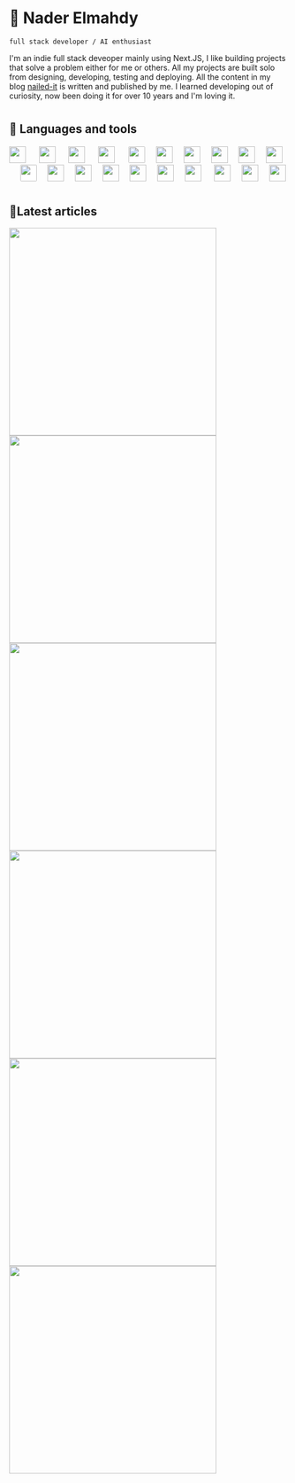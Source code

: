 # 🥷 Nader Elmahdy

`full stack developer / AI enthusiast`

I'm an indie full stack deveoper mainly using Next.JS, I like building projects that solve a problem either for me or others. All my projects are built solo from designing, developing, testing and deploying. All the content in my blog [nailed-it](https://nailed-it.tech) is written and published by me. I learned developing out of curiosity, now been doing it for over 10 years and I'm loving it.

#

## 🧰 Languages and tools

<p align="left">
<img width="30px"  src="https://cdn.jsdelivr.net/gh/devicons/devicon/icons/nextjs/nextjs-line.svg" />
 &#8287;&#8287;&#8287;&#8287;
<img width="30px" src="https://cdn.jsdelivr.net/gh/devicons/devicon/icons/react/react-original.svg" />  &#8287;&#8287;&#8287;&#8287;
<img width="30px" src="https://cdn.jsdelivr.net/gh/devicons/devicon/icons/tailwindcss/tailwindcss-plain.svg" />  &#8287;&#8287;&#8287;&#8287;
<img width="30px" src="https://cdn.jsdelivr.net/gh/devicons/devicon/icons/nodejs/nodejs-original.svg" />  &#8287;&#8287;&#8287;&#8287;
<img width="30px" style="background-color:white; padding:1px; border-radius:3px" src="https://cdn.jsdelivr.net/gh/devicons/devicon/icons/express/express-original.svg" />&#8287;&#8287;&#8287;&#8287;
<img  width="30px" src="https://cdn.jsdelivr.net/gh/devicons/devicon/icons/typescript/typescript-original.svg" />&#8287;&#8287;&#8287;&#8287;
<img width="30px"  src="https://cdn.jsdelivr.net/gh/devicons/devicon/icons/mongodb/mongodb-original.svg" />&#8287;&#8287;&#8287;&#8287;
<img width="30px" src="https://cdn.jsdelivr.net/gh/devicons/devicon/icons/bootstrap/bootstrap-original.svg" />&#8287;&#8287;&#8287;&#8287;
<img width="30px" src="https://cdn.jsdelivr.net/gh/devicons/devicon/icons/python/python-original.svg" />&#8287;&#8287;&#8287;&#8287;
<img width="30px" src="https://cdn.jsdelivr.net/gh/devicons/devicon/icons/git/git-original.svg" />&#8287;&#8287;&#8287;&#8287;
<img  width="30px" style="background-color:white; border-radius:2px" src="https://cdn.jsdelivr.net/gh/devicons/devicon/icons/github/github-original.svg" />&#8287;&#8287;&#8287;&#8287;
<img width="30px" src="https://cdn.jsdelivr.net/gh/devicons/devicon/icons/figma/figma-original.svg" />&#8287;&#8287;&#8287;&#8287;
<img width="30px" src="https://cdn.jsdelivr.net/gh/devicons/devicon/icons/canva/canva-original.svg" />&#8287;&#8287;&#8287;&#8287;
<img width="30px" src="https://cdn.jsdelivr.net/gh/devicons/devicon/icons/html5/html5-original.svg" />&#8287;&#8287;&#8287;&#8287;
<img width="30px" src="https://cdn.jsdelivr.net/gh/devicons/devicon/icons/css3/css3-original.svg" />&#8287;&#8287;&#8287;&#8287;
<img width="30px" src="https://cdn.jsdelivr.net/gh/devicons/devicon/icons/firebase/firebase-plain.svg" />&#8287;&#8287;&#8287;&#8287;
<img width="30px" src="https://cdn.jsdelivr.net/gh/devicons/devicon/icons/matlab/matlab-original.svg" /> &#8287;&#8287;&#8287;&#8287;   
<img width="30px" src="https://cdn.jsdelivr.net/gh/devicons/devicon/icons/photoshop/photoshop-plain.svg" />&#8287;&#8287;&#8287;&#8287; 
<img width="30px" src="https://cdn.jsdelivr.net/gh/devicons/devicon/icons/wordpress/wordpress-original.svg" />&#8287;&#8287;&#8287;&#8287;
<img width="30px" src="https://cdn.jsdelivr.net/gh/devicons/devicon/icons/arduino/arduino-original-wordmark.svg" />
</p>

#

## 📝Latest articles

<p align="left">
<!-- Begin posts section -->

<a href="https://nailed-it.tech/articles/create-a-new-repo-and-push-your-code-with-1-click" target="_blank"><img src="https://nailedit.vercel.app/articles/create-a-new-repo-and-push-your-code-with-1-click/opengraph-image-1n7hps?e88d9def41473e9f" width="375" ></a>
<a href="https://nailed-it.tech/articles/format-prisma-schema-with-prettier" target="_blank"><img src="https://nailedit.vercel.app/articles/format-prisma-schema-with-prettier/opengraph-image-1n7hps?e88d9def41473e9f" width="375" ></a>
<a href="https://nailed-it.tech/articles/how-to-use-clerk-to-protect-your-route-handlers" target="_blank"><img src="https://nailedit.vercel.app/articles/how-to-use-clerk-to-protect-your-route-handlers/opengraph-image-1n7hps?e88d9def41473e9f" width="375" ></a>
<a href="https://nailed-it.tech/articles/using-auth-js-next-auth-to-protect-route-handlers" target="_blank"><img src="https://nailedit.vercel.app/articles/using-auth-js-next-auth-to-protect-route-handlers/opengraph-image-1n7hps?e88d9def41473e9f" width="375" ></a>
<a href="https://nailed-it.tech/articles/1-tailwind-class-will-save-you-9-css-lines" target="_blank"><img src="https://nailedit.vercel.app/articles/1-tailwind-class-will-save-you-9-css-lines/opengraph-image-1n7hps?e88d9def41473e9f" width="375" ></a>
<a href="https://nailed-it.tech/articles/next-js-13-group-routes-is-a-game-changer" target="_blank"><img src="https://nailedit.vercel.app/articles/next-js-13-group-routes-is-a-game-changer/opengraph-image-1n7hps?e88d9def41473e9f" width="375" ></a>

<!-- End posts section -->
</p>
